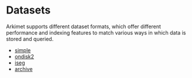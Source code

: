 # Datasets

Arkimet supports different dataset formats, which offer different performance
and indexing features to match various ways in which data is stored and
queried.

 * [simple](ds-simple.md)
 * [ondisk2](ds-ondisk2.md)
 * [iseg](ds-iseg.md)
 * [archive](ds-archive.md)
